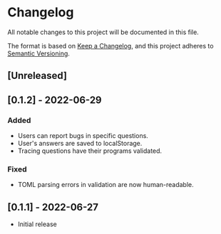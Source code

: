 # Changelog

All notable changes to this project will be documented in this file.

The format is based on [Keep a Changelog](https://keepachangelog.com/en/1.0.0/),
and this project adheres to [Semantic Versioning](https://semver.org/spec/v2.0.0.html).

## [Unreleased]

## [0.1.2] - 2022-06-29

### Added
- Users can report bugs in specific questions.
- User's answers are saved to localStorage.
- Tracing questions have their programs validated.

### Fixed
- TOML parsing errors in validation are now human-readable.

## [0.1.1] - 2022-06-27

- Initial release